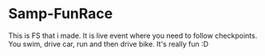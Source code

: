 # Samp-FunRace
This is FS that i made. It is live event where you need to follow checkpoints. You swim, drive car, run and then drive bike. It's really fun :D
